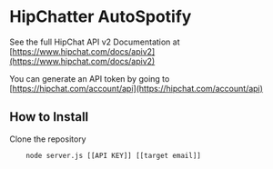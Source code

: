 HipChatter AutoSpotify
=============

See the full HipChat API v2 Documentation at [https://www.hipchat.com/docs/apiv2](https://www.hipchat.com/docs/apiv2)

You can generate an API token by going to [https://hipchat.com/account/api](https://hipchat.com/account/api)


How to Install
--------------
Clone the repository
````bash
    node server.js [[API KEY]] [[target email]]
````



